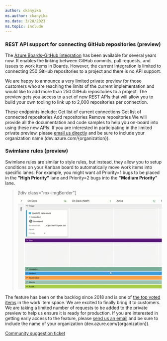 ```yaml
---
author: ckanyika
ms.author: ckanyika
ms.date: 3/28/2023
ms.topic: include
---
```


### REST API support for connecting GitHub repositories (preview)

The [Azure Boards-GitHub integration](/azure/devops/boards/github/?view=azure-devops&preserve-view=true) has been available for several years now. It enables the linking between GitHub commits, pull requests, and issues to work items in Boards.  However, the current integration is limited to connecting 250 GitHub repositories to a project and there is no API support.

We are happy to announce a very limited private preview for those customers who are reaching the limits of the current implementation and would like to add more than 250 GitHub repositories to a project. The preview gets you access to a set of new REST APIs that will allow you to build your own tooling to link up to 2,000 repositories per connection.

These endpoints include:
Get list of current connections
Get list of connected repositories
Add repositories
Remove repositories
We will provide all the documentation and code samples to help you on-board into using these new APIs. If you are interested in participating in the limited private preview, please [email us directly](mailto:dahellem@microsoft.com) and be sure to include your organization name (dev.azure.com/{organization}).

### Swimlane rules (preview)

Swimlane rules are similar to style rules, but instead, they allow you to setup conditions on your Kanban board to automatically move work items into specific lanes. For example, you might want all Priority=1 bugs to be placed in the **"High Priority"** lane and Priority=2 bugs into the **"Medium Priority"** lane.

> [!div class="mx-imgBorder"]
> ![Gif to demo editing of shareable picklist fields.](../../media/219-boards-01.gif "gif to demo editing of shareable picklist fields")

The feature has been on the backlog since 2018 and is one of [the top voted items](https://developercommunity.visualstudio.com/t/swimlanes-rules/365710) in the work item space. We are excited to finally bring it to customers. We are taking a limited number of requests to be added to the private preview to help us ensure it is ready for production. If you are interested in getting early access to the feature, please [send us an email](mailto:%20dahellem@microsoft.com) and be sure to include the name of your organization (dev.azure.com/{organization}).

[Community suggestion ticket](https://developercommunity.visualstudio.com/t/swimlanes-rules/365710)